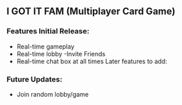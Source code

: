 

## I GOT IT FAM (Multiplayer Card Game)

### Features Initial Release: 
- Real-time gameplay
- Real-time lobby
    -Invite Friends
- Real-time chat box at all times
Later features to add:

### Future Updates:
- Join random lobby/game
